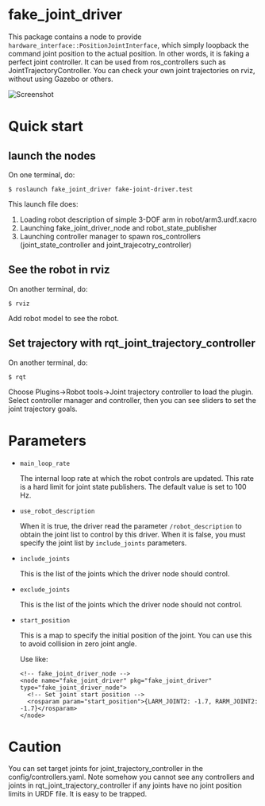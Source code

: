 # fake_joint_driver

This package contains a node to provide
`hardware_interface::PositionJointInterface`, which simply loopback
the command joint position to the actual position. In other words, it
is faking a perfect joint controller. It can be used from
ros_controllers such as JointTrajectoryController. You can check your
own joint trajectories on rviz, without using Gazebo or others.

![Screenshot](doc/fake_joint_driver.png)

# Quick start

## launch the nodes

On one terminal, do:

```
$ roslaunch fake_joint_driver fake-joint-driver.test
```

This launch file does:

1. Loading robot description of simple 3-DOF arm in robot/arm3.urdf.xacro
2. Launching fake_joint_driver_node and robot_state_publisher
3. Launching controller manager to spawn ros_controllers (joint_state_controller and joint_trajecotry_controller)

## See the robot in rviz 

On another terminal, do:

```
$ rviz
```
Add robot model to see the robot.

## Set trajectory with rqt_joint_trajectory_controller

On another terminal, do:

```
$ rqt
```

Choose Plugins->Robot tools->Joint trajectory controller to load the
plugin.  Select controller manager and controller, then you can see
sliders to set the joint trajectory goals.

# Parameters

- `main_loop_rate`

  The internal loop rate at which the robot controls are updated.
  This rate is a hard limit for joint state publishers. The default
  value is set to 100 Hz.

- `use_robot_description`

  When it is true, the driver read the parameter `/robot_description`
  to obtain the joint list to control by this driver. When it is
  false, you must specify the joint list by `include_joints`
  parameters.

- `include_joints`

  This is the list of the joints which the driver node should control.

- `exclude_joints`

  This is the list of the joints which the driver node should not
  control.

- `start_position`

  This is a map to specify the initial position of the joint. You can
  use this to avoid collision in zero joint angle.
  
  Use like:
  
  ```
  <!-- fake_joint_driver_node -->
  <node name="fake_joint_driver" pkg="fake_joint_driver" type="fake_joint_driver_node">
    <!-- Set joint start position -->
    <rosparam param="start_position">{LARM_JOINT2: -1.7, RARM_JOINT2: -1.7}</rosparam>
  </node>
  ```

# Caution

You can set target joints for joint_trajectory_controller in the
config/controllers.yaml.  Note somehow you cannot see any controllers
and joints in rqt_joint_trajectory_controller if any joints have no
joint position limits in URDF file. It is easy to be trapped.
